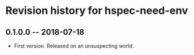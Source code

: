 # Revision history for hspec-need-env

## 0.1.0.0  -- 2018-07-18

* First version. Released on an unsuspecting world.
